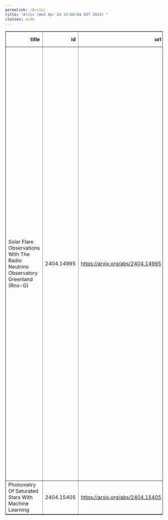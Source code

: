 ```yaml
---
permalink: /Arxiv/
title: "Arxiv (Wed Apr 24 23:00:04 EDT 2024) "
classes: wide
---
```

<table border="1" class="dataframe">
  <thead>
    <tr style="text-align: right;">
      <th>title</th>
      <th>id</th>
      <th>url</th>
      <th>authors</th>
      <th>Local Authors</th>
    </tr>
  </thead>
  <tbody>
    <tr>
      <td>Solar Flare Observations With The Radio Neutrino Observatory Greenland   (Rno-G)</td>
      <td>2404.14995</td>
      <td><a href="https://arxiv.org/abs/2404.14995" target="_blank">https://arxiv.org/abs/2404.14995</a></td>
      <td>S. Agarwal, J. A. Aguilar, S. Ali, P. Allison, M. Betts, D. Besson, A. Bishop, O. Botner, S. Bouma, S. Buitink, M. Cataldo, B. A. Clark, A. Coleman, K. Couberly, S. De Kockere, K. D. De Vries, C. Deaconu, M. A. Duvernois, C. Glaser, T. Glüsenkamp, A. Hallgren, S. Hallmann, J. C. Hanson, B. Hendricks, J. Henrichs, N. Heyer, C. Hornhuber, K. Hughes, T. Karg, A. Karle, J. L. Kelley, M. Korntheuer, M. Kowalski, I. Kravchenko, R. Krebs, R. Lahmann, U. Latif, P. Laub, C. -H. Liu, M. J. Marsee, Z. S. Meyers, M. Mikhailova, C. Monstein, K. Mulrey, M. Muzio, A. Nelles, A. Novikov, A. Nozdrina, E. Oberla, B. Oeyen, N. Punsuebsay, L. Pyras, M. Ravn, D. Ryckbosch, F. Schlüter, O. Scholten, D. Seckel, M. F. H. Seikh, J. Stoffels, K. Terveer, S. Toscano, D. Tosi, D. J. Van Den Broeck, N. Van Eijndhoven, A. G. Vieregg, A. Vijai, C. Welling, D. R. Williams, P. Windischhofer, S. Wissel, R. Young, A. Zink</td>
      <td>Kaeli Hughes, Patrick Allison</td>
    </tr>
    <tr>
      <td>Photometry Of Saturated Stars With Machine Learning</td>
      <td>2404.15405</td>
      <td><a href="https://arxiv.org/abs/2404.15405" target="_blank">https://arxiv.org/abs/2404.15405</a></td>
      <td>Dominek Winecki, Christopher S. Kochanek</td>
      <td>Christopher Kochanek</td>
    </tr>
  </tbody>
</table>